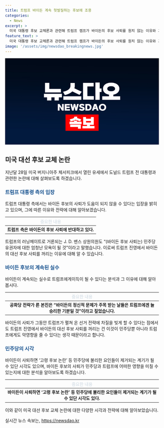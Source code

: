 ```yaml
---
title: 트럼프 바이든 계속 헛발질하는 후보에 조용
categories:
  - News
excerpt: >
  미국 대통령 후보 교체론과 관련해 트럼프 캠프가 바이든의 후보 사퇴를 원치 않는 이유와 그 영향에 대한 이야기가 화제다. 공화당과 트럼프의 측근들은 바이든의 후보 징후로 민주당을 비난하고, 바이든의 예상치 못한 후보직 사퇴로 인해 트럼프 캠페인이 어렵게 될 수 있다고 주장한다. 바이든의 실수가 트럼프에게 이득이 될 수 있다는 분석도 나왔으며, 공화당 내부에서는 바이든의 후보 사퇴가 민주당에 이점을 줄 수 있다는 의견도 있다.
feature_text: >
  미국 대통령 후보 교체론과 관련해 트럼프 캠프가 바이든의 후보 사퇴를 원치 않는 이유와 그 영향에 대한 이야기가 화제다. 공화당과 트럼프의 측근들은 바이든의 후보 징후로 민주당을 비난하고, 바이든의 예상치 못한 후보직 사퇴로 인해 트럼프 캠페인이 어렵게 될 수 있다고 주장한다. 바이든의 실수가 트럼프에게 이득이 될 수 있다는 분석도 나왔으며, 공화당 내부에서는 바이든의 후보 사퇴가 민주당에 이점을 줄 수 있다는 의견도 있다.
image: '/assets/img/newsdao_breakingnews.jpg'
---
```


<p><img src="/assets/img/newsdao_breakingnews.jpg" alt="bookingtag 속보" /></p>

<h2 data-ke-size="size26">미국 대선 후보 교체 논란</h2>

<p data-ke-size="size16">지난달 28일 미국 버지니아주 체서피크에서 열린 유세에서 도널드 트럼프 전 대통령과 관련한 논란에 대해 살펴보도록 하겠습니다.</p>

<h3><b><span style="color: #1a5490;">트럼프 대통령 측의 입장</span></b></h3>

<p data-ke-size="size16">트럼프 대통령 측에서는 바이든 후보의 사퇴가 도움이 되지 않을 수 있다는 입장을 밝히고 있으며, 그에 따른 이유와 전략에 대해 알아보겠습니다.</p>

<table>
    <thead>
        <tr>
            <th><span style="color: #21538527;"><b>중요한 내용</b></span></th>
        </tr>
    </thead>
    <tbody>
        <tr>
            <td style="text-align: center; height: 17px;"><b>트럼프 측은 바이든의 후보 사퇴에 반대하고 있다.</b></td>
        </tr>
    </tbody>
</table>

<p data-ke-size="size16">트럼프의 러닝메이트로 거론되는 J. D. 밴스 상원의원도 “(바이든 후보 사퇴는) 민주당 유권자에 대한 엄청난 모욕이 될 것”이라고 말했습니다. 이로써 트럼프 진영에서 바이든의 대선 후보 사퇴를 꺼리는 이유에 대해 알 수 있습니다.</p>

<h3><b><span style="color: #1a5490;">바이든 후보의 계속된 실수</span></b></h3>

<p data-ke-size="size16">바이든이 계속되는 실수로 트럼프에게이득이 될 수 있다는 분석과 그 이유에 대해 알아봅시다.</p>

<table>
    <thead>
        <tr>
            <th><span style="color: #21538527;"><b>중요한 내용</b></span></th>
        </tr>
    </thead>
    <tbody>
        <tr>
            <td style="text-align: center; height: 17px;"><b>공화당 전략가 론 본진은 “바이든의 정신적 문제가 주목 받는 날들은 트럼프에겐 늘 승리한 기분일 것”이라고 짚었습니다.</b></td>
        </tr>
    </tbody>
</table>

<p data-ke-size="size16">바이든의 사퇴가 그동안 트럼프가 펼쳐 온 선거 전략에 차질을 빚게 할 수 있다는 점에서도 트럼프 진영에서 바이든의 대선 후보 사퇴를 꺼리는 건 이것이 민주당뿐 아니라 트럼프에게도 악영향을 줄 수 있다는 생각 때문이라고 합니다.</p>

<h3><b><span style="color: #1a5490;">민주당의 시각</span></b></h3>

<p data-ke-size="size16">바이든이 사퇴하면 ‘고령 후보 논란’ 등 민주당에 불리한 요인들이 제거되는 계기가 될 수 있단 시각도 있으며, 바이든 후보의 사퇴가 민주당과 트럼프에 어떠한 영향을 미칠 수 있는지에 대한 분석을 알아보도록 하겠습니다.</p>

<table>
    <thead>
        <tr>
            <th><span style="color: #21538527;"><b>중요한 내용</b></span></th>
        </tr>
    </thead>
    <tbody>
        <tr>
            <td style="text-align: center; height: 17px;"><b>바이든이 사퇴하면 ‘고령 후보 논란’ 등 민주당에 불리한 요인들이 제거되는 계기가 될 수 있단 시각도 있다.</b></td>
        </tr>
    </tbody>
</table>

<p data-ke-size="size16">이와 같이 미국 대선 후보 교체 논란에 대한 다양한 시각과 전략에 대해 알아보았습니다.</p>
실시간 뉴스 속보는, <a href="https://newsdao.kr" rel="dofollow">https://newsdao.kr</a>


